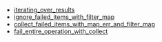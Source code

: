 - [iterating_over_results](iterating_over_results/README.md)
- [ignore_failed_items_with_filter_map](ignore_failed_items_with_filter_map/README.md)
- [collect_failed_items_with_map_err_and_filter_map](collect_failed_items_with_map_err_and_filter_map/README.md)
- [fail_entire_operation_with_collect](fail_entire_operation_with_collect/README.md)